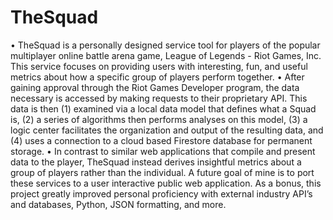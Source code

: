# TheSquad

•	TheSquad is a personally designed service tool for players of the popular multiplayer online battle arena game, League of Legends - Riot Games, Inc. 
This service focuses on providing users with interesting, fun, and useful metrics about how a specific group of players perform together.
•	After gaining approval through the Riot Games Developer program, the data necessary is accessed by making requests to their proprietary API. 
This data is then (1) examined via a local data model that defines what a Squad is, (2) a series of algorithms then performs analyses on this model, 
(3) a logic center facilitates the organization and output of the resulting data, and (4) uses a connection to a cloud based Firestore database for 
permanent storage.
•	In contrast to similar web applications that compile and present data to the player, TheSquad instead derives insightful metrics about a group of 
players rather than the individual. A future goal of mine is to port these services to a user interactive public web application. As a bonus, this 
project greatly improved personal proficiency with external industry API’s and databases, Python, JSON formatting, and more.

